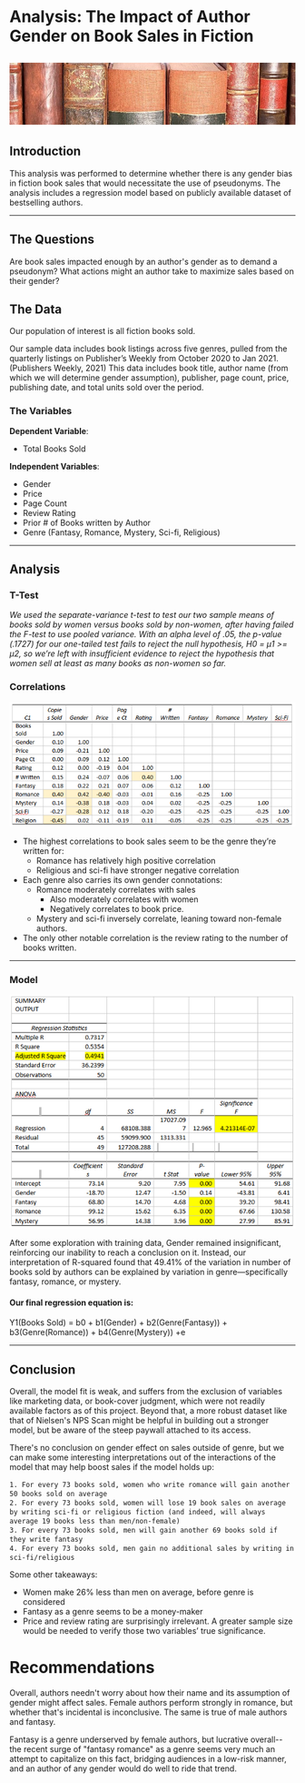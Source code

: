 # Analysis: The Impact of Author Gender on Book Sales in Fiction

![](Images/books.jpg)
---

## Introduction
This analysis was performed to determine whether there is any gender bias in fiction book sales that would necessitate the use of pseudonyms. The analysis includes a regression model based on publicly available dataset of bestselling authors.

---

## The Questions

Are book sales impacted enough by an author's gender as to demand a pseudonym?
What actions might an author take to maximize sales based on their gender?

## The Data

Our population of interest is all fiction books sold.

Our sample data includes book listings across five genres, pulled from the quarterly listings on Publisher’s Weekly from October 2020 to Jan 2021. (Publishers Weekly, 2021) This data includes book title, author name (from which we will determine gender assumption), publisher, page count, price, publishing date, and total units sold over the period.

### The Variables

**Dependent Variable**: 
- Total Books Sold

**Independent Variables**:

- Gender
- Price
- Page Count
- Review Rating
- Prior # of Books written by Author
- Genre (Fantasy, Romance, Mystery, Sci-fi, Religious)

---

## Analysis

### T-Test
*We used the separate-variance t-test to test our two sample means of books sold by women versus books sold by non-women, after having failed the F-test to use pooled variance. With an alpha level of .05, the p-value (.1727) for our one-tailed test fails to reject the null hypothesis, H0 = µ1 >= µ2, so we’re left with insufficient evidence to reject the hypothesis that women sell at least as many books as non-women so far.*

### Correlations
![](Images/correlations.png)

- The highest correlations to book sales seem to be the genre they’re written for:
  - Romance has relatively high positive correlation
  - Religious and sci-fi have stronger negative correlation
- Each genre also carries its own gender connotations:
  - Romance moderately correlates with sales
    - Also moderately correlates with women
    - Negatively correlates to book price.
  - Mystery and sci-fi inversely correlate, leaning toward non-female authors.
- The only other notable correlation is the review rating to the number of books written.
---
### Model

![](Images/regression.png)

After some exploration with training data, Gender remained insignificant, reinforcing our inability to reach a conclusion on it. Instead, our interpretation of R-squared found that 49.41% of the variation in number of books sold by authors can be explained by variation in genre—specifically fantasy, romance, or mystery.

#### Our final regression equation is: 

Y1(Books Sold) = b0 + b1(Gender) + b2(Genre(Fantasy)) + b3(Genre(Romance)) + b4(Genre(Mystery)) +e

---
## Conclusion

Overall, the model fit is weak, and suffers from the exclusion of variables like marketing data, or book-cover judgment, which were not readily available factors as of this project. Beyond that, a more robust dataset like that of Nielsen's NPS Scan might be helpful in building out a stronger model, but be aware of the steep paywall attached to its access.

There's no conclusion on gender effect on sales outside of genre, but we can make some interesting interpretations out of the interactions of the model that may help boost sales if the model holds up:

    1. For every 73 books sold, women who write romance will gain another 50 books sold on average
    2. For every 73 books sold, women will lose 19 book sales on average by writing sci-fi or religious fiction (and indeed, will always average 19 books less than men/non-female)
    3. For every 73 books sold, men will gain another 69 books sold if they write fantasy
    4. For every 73 books sold, men gain no additional sales by writing in sci-fi/religious

Some other takeaways:
- Women make 26% less than men on average, before genre is considered
- Fantasy as a genre seems to be a money-maker
- Price and review rating are surprisingly irrelevant. A greater sample size would be needed to verify those two variables’ true significance. 



# Recommendations

Overall, authors needn't worry about how their name and its assumption of gender might affect sales. Female authors perform strongly in romance, but whether that's incidental is inconclusive. The same is true of male authors and fantasy. 

Fantasy is a genre underserved by female authors, but lucrative overall-- the recent surge of "fantasy romance" as a genre seems very much an attempt to capitalize on this fact, bridging audiences in a low-risk manner, and an author of any gender would do well to ride that trend.
